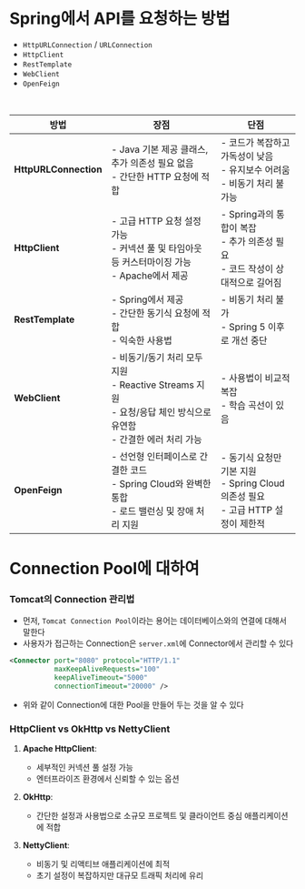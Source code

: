# Spring에서 API를 요청하는 방법

- `HttpURLConnection` / `URLConnection`
- `HttpClient`
- `RestTemplate`
- `WebClient`
- `OpenFeign`

<br>

| 방법                     | 장점                                                                 | 단점                                                                                                  |
|--------------------------|----------------------------------------------------------------------|-------------------------------------------------------------------------------------------------------|
| **HttpURLConnection**   | - Java 기본 제공 클래스, 추가 의존성 필요 없음<br>- 간단한 HTTP 요청에 적합 | - 코드가 복잡하고 가독성이 낮음<br>- 유지보수 어려움<br>- 비동기 처리 불가능                          |
| **HttpClient**           | - 고급 HTTP 요청 설정 가능<br>- 커넥션 풀 및 타임아웃 등 커스터마이징 가능<br>- Apache에서 제공 | - Spring과의 통합이 복잡<br>- 추가 의존성 필요<br>- 코드 작성이 상대적으로 길어짐                    |
| **RestTemplate**         | - Spring에서 제공<br>- 간단한 동기식 요청에 적합<br>- 익숙한 사용법 | - 비동기 처리 불가<br>- Spring 5 이후로 개선 중단                                    |
| **WebClient**            | - 비동기/동기 처리 모두 지원<br>- Reactive Streams 지원<br>- 요청/응답 체인 방식으로 유연함<br>- 간결한 에러 처리 가능 | - 사용법이 비교적 복잡<br>- 학습 곡선이 있음                                                         |
| **OpenFeign**            | - 선언형 인터페이스로 간결한 코드<br>- Spring Cloud와 완벽한 통합<br>- 로드 밸런싱 및 장애 처리 지원 | - 동기식 요청만 기본 지원<br>- Spring Cloud 의존성 필요<br>- 고급 HTTP 설정이 제한적                  |

# Connection Pool에 대하여

### Tomcat의 Connection 관리법

- 먼저, `Tomcat Connection Pool`이라는 용어는 데이터베이스와의 연결에 대해서 말한다
- 사용자가 접근하는 Connection은 `server.xml`에 Connector에서 관리할 수 있다

```xml
<Connector port="8080" protocol="HTTP/1.1"
           maxKeepAliveRequests="100"
           keepAliveTimeout="5000"
           connectionTimeout="20000" />
```

- 위와 같이 Connection에 대한 Pool을 만들어 두는 것을 알 수 있다

### HttpClient vs OkHttp vs NettyClient

1. **Apache HttpClient**:
    - 세부적인 커넥션 풀 설정 가능
    - 엔터프라이즈 환경에서 신뢰할 수 있는 옵션

2. **OkHttp**:
    - 간단한 설정과 사용법으로 소규모 프로젝트 및 클라이언트 중심 애플리케이션에 적합

3. **NettyClient**:
    - 비동기 및 리액티브 애플리케이션에 최적
    - 초기 설정이 복잡하지만 대규모 트래픽 처리에 유리